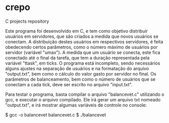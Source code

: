 # crepo
C projects repository

Este programa foi desenvolvido em C, e tem como objetivo distribuir usuários em servidores, que são criados a medida que novos usuários se conectam. A distribuição destes usuários em respectivos servidores, é feita obedecendo certos parâmetros, como o número máximo de usuários por servidor (variável "umax"). A medida que um usuário se conecta, este fica conectado até o final da tarefa, que tem a duração representada pela variável "ttask", em ticks. O programa está incompleto, sendo necessários alguns ajustes na separação de usuários e na formatação do arquivo "output.txt", bem como o cálculo do valor gasto por servidor no final. Os parâmetros de balanceamento, bem como o número de usuários que se conectam a cada tick, deve ser escrito no arquivo "input.txt".

Para testar o programa, basta compilar o arquivo "balancevet.c" utilizando o gcc, e executar o arquivo compilado. Ele irá gerar um arquivo txt nomeado "output.txt", e irá mostrar algumas variáveis de controle no console:

$ gcc -o balancevet balancevet.c
$ ./balancevet
